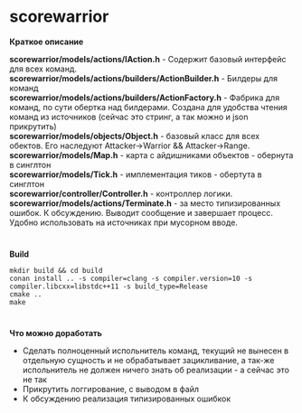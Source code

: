 # **scorewarrior**
**Краткое описание**   
   
**scorewarrior/models/actions/IAction.h** - Содержит базовый интерфейс для всех команд.    
**scorewarrior/models/actions/builders/ActionBuilder.h** - Билдеры для команд   
**scorewarrior/models/actions/builders/ActionFactory.h** - Фабрика для команд, по сути обертка над билдерами. Создана для удобства чтения команд из источников (сейчас это стринг, а так можно и json прикрутить)   
**scorewarrior/models/objects/Object.h** - базовый класс для всех обектов. Его наследуют Attacker->Warrior && Attacker->Range.
**scorewarrior/models/Map.h** - карта с айдишниками объектов - обернута в синглтон   
**scorewarrior/models/Tick.h** - имплементация тиков - обертута в синглтон   
**scorewarrior/controller/Controller.h** - контроллер логики.   
**scorewarrior/models/actions/Terminate.h** - за место типизированных ошибок. К обсуждению. Выводит сообщение и завершает процесс. Удобно использовать на источниках при мусорном вводе.   
#    
**Build**   
```
mkdir build && cd build  
conan install .. -s compiler=clang -s compiler.version=10 -s compiler.libcxx=libstdc++11 -s build_type=Release
cmake ..   
make
```

#
**Что можно доработать**   
- Сделать полноценный испольнитель команд, текущий не вынесен в отдельную сущность и не обрабатывает зацикливание, а так-же испольнитель не должен ничего знать об реализации - а сейчас это не так   
- Прикрутить логгирование, с выводом в файл   
- К обсуждению реализация типизированных ошибкок   


